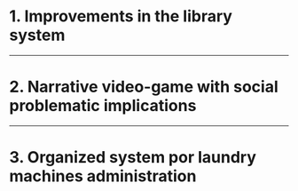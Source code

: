# 1. Improvements in the library system
---
# 2. Narrative video-game with social problematic implications
---
# 3. Organized system por laundry machines administration
